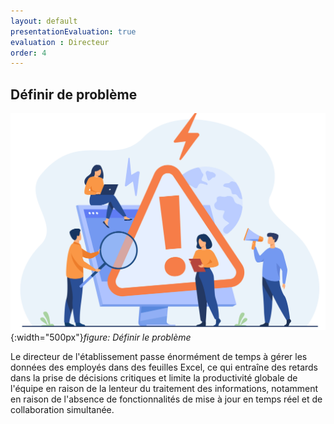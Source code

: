 ```yaml
---
layout: default
presentationEvaluation: true
evaluation : Directeur
order: 4
---
```



## Définir de problème 

![Définir le problème](./images/problem.jpg){:width="500px"}*figure: Définir le problème*

<!-- note -->

Le directeur de l'établissement passe énormément de temps à gérer les données des employés dans des feuilles Excel, ce qui entraîne des retards dans la prise de décisions critiques et limite la productivité globale de l'équipe en raison de la lenteur du traitement des informations, notamment en raison de l'absence de fonctionnalités de mise à jour en temps réel et de collaboration simultanée.

<!-- new slide -->